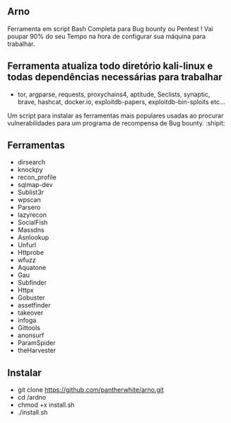## **Arno**
Ferramenta em script Bash Completa para Bug bounty ou Pentest ! Vai poupar 90% do seu Tempo na hora de configurar sua máquina para trabalhar.


## Ferramenta atualiza todo diretório kali-linux e todas dependências necessárias para trabalhar
   - tor, argparse, requests, proxychains4, aptitude, Seclists, synaptic, brave, hashcat, docker.io, exploitdb-papers, exploitdb-bin-sploits etc...

Um script para instalar as ferramentas mais populares usadas ao procurar vulnerabilidades para um programa de recompensa de Bug bounty. :shipit:


## **Ferramentas**


- dirsearch
- knockpy
- recon_profile
- sqlmap-dev
- Sublist3r
- wpscan
- Parsero
- lazyrecon
- SocialFish
- Massdns
- Asnlookup
- Unfurl
- Httprobe
- wfuzz
- Aquatone
- Gau
- Subfinder
- Httpx
- Gobuster
- assetfinder
- takeover
- infoga
- Gittools
- anonsurf
- ParamSpider
- theHarvester


## **Instalar**
- git clone https://github.com/pantherwhite/arno.git
- cd /ardno
- chmod +x install.sh
- ./install.sh
